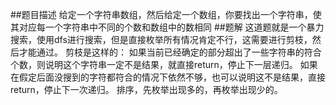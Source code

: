##题目描述
给定一个字符串数组，然后给定一个数组，你要找出一个字符串，使其对应每一个字符串中不同的个数和数组中的数相同
##题解
这道题就是一个暴力搜索，使用dfs进行搜索，但是直接枚举所有情况肯定不行，这需要进行剪枝，然后才能通过。
剪枝是这样的：
如果当前已经确定的部分超出了一些字符串的符合个数，则说明这个字符串一定不是结果，就直接return，停止下一层递归。
如果在假定后面没搜到的字符都符合的情况下依然不够，也可以说明这不是结果，直接return，停止下一次递归。
排序，先枚举出现多的，再枚举出现少的。
